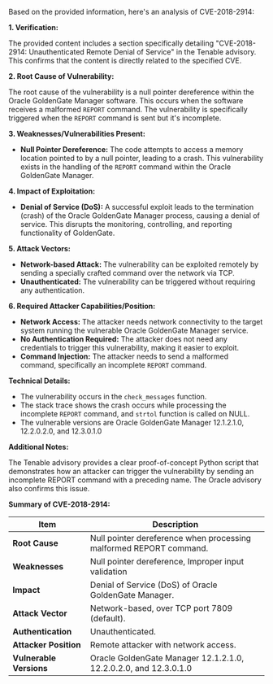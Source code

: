 Based on the provided information, here's an analysis of CVE-2018-2914:

**1. Verification:**

The provided content includes a section specifically detailing "CVE-2018-2914: Unauthenticated Remote Denial of Service" in the Tenable advisory. This confirms that the content is directly related to the specified CVE.

**2. Root Cause of Vulnerability:**

The root cause of the vulnerability is a null pointer dereference within the Oracle GoldenGate Manager software. This occurs when the software receives a malformed `REPORT` command. The vulnerability is specifically triggered when the `REPORT` command is sent but it's incomplete.

**3. Weaknesses/Vulnerabilities Present:**

*   **Null Pointer Dereference:** The code attempts to access a memory location pointed to by a null pointer, leading to a crash. This vulnerability exists in the handling of the `REPORT` command within the Oracle GoldenGate Manager.

**4. Impact of Exploitation:**

*   **Denial of Service (DoS):**  A successful exploit leads to the termination (crash) of the Oracle GoldenGate Manager process, causing a denial of service. This disrupts the monitoring, controlling, and reporting functionality of GoldenGate.

**5. Attack Vectors:**

*   **Network-based Attack:** The vulnerability can be exploited remotely by sending a specially crafted command over the network via TCP.
*   **Unauthenticated:** The vulnerability can be triggered without requiring any authentication.

**6. Required Attacker Capabilities/Position:**

*   **Network Access:** The attacker needs network connectivity to the target system running the vulnerable Oracle GoldenGate Manager service.
*   **No Authentication Required:** The attacker does not need any credentials to trigger this vulnerability, making it easier to exploit.
*   **Command Injection:**  The attacker needs to send a malformed command, specifically an incomplete `REPORT` command.

**Technical Details:**

*   The vulnerability occurs in the `check_messages` function.
*   The stack trace shows the crash occurs while processing the incomplete `REPORT` command, and `strtol` function is called on NULL.
* The vulnerable versions are Oracle GoldenGate Manager 12.1.2.1.0, 12.2.0.2.0, and 12.3.0.1.0

**Additional Notes:**

The Tenable advisory provides a clear proof-of-concept Python script that demonstrates how an attacker can trigger the vulnerability by sending an incomplete REPORT command with a preceding name. The Oracle advisory also confirms this issue.

**Summary of CVE-2018-2914:**

| Item                        | Description                                                                                                 |
|-----------------------------|-------------------------------------------------------------------------------------------------------------|
| **Root Cause**              | Null pointer dereference when processing malformed REPORT command.                                       |
| **Weaknesses**              | Null pointer dereference, Improper input validation                                                  |
| **Impact**                  | Denial of Service (DoS) of Oracle GoldenGate Manager.                                                       |
| **Attack Vector**           | Network-based, over TCP port 7809 (default).                                                                     |
| **Authentication**          | Unauthenticated.                                                                                         |
| **Attacker Position**        | Remote attacker with network access.                                                                      |
| **Vulnerable Versions**   | Oracle GoldenGate Manager 12.1.2.1.0, 12.2.0.2.0, and 12.3.0.1.0                                            |